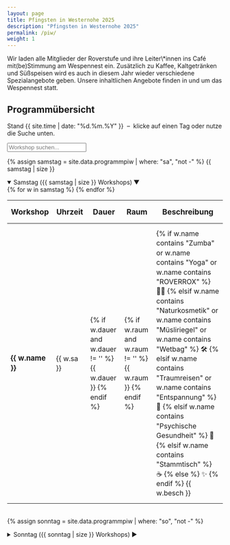 ```yaml
---
layout: page
title: Pfingsten in Westernohe 2025
description: "Pfingsten in Westernohe 2025"
permalink: /piw/
weight: 1
---
```


<div class="alert alert-success mb-5" role="alert">
  <p class="lead mb-0">
    Wir laden alle Mitglieder der Roverstufe und ihre Leiter\*innen ins Café mit(be)Stimmung am Wespennest ein. 
    Zusätzlich zu Kaffee, Kaltgetränken und Süßspeisen wird es auch in diesem Jahr wieder verschiedene Spezialangebote geben. 
    Unsere inhaltlichen Angebote finden in und um das Wespennest statt.
  </p>
</div>

<div class="container my-5">

<h2 class="text-center mb-4">Programm­übersicht</h2>
<p class="lead text-center">
  Stand {{ site.time | date: "%d.%m.%Y" }} &nbsp;–&nbsp;
  klicke auf einen Tag oder nutze die Suche unten.
</p>

<!-- Suchfeld + Reset-Button -->
<div class="my-4 text-center position-relative">
  <input id="workshopSearch" type="text" class="form-control w-50 mx-auto" placeholder="Workshop suchen...">
  <button id="resetSearch" type="button" class="btn-close position-absolute" style="top: 50%; right: 25%; transform: translateY(-50%); display: none;" aria-label="Reset"></button>
</div>

<!-- Samstag -->
{% assign samstag = site.data.programmpiw | where: "sa", "not -" %}
{{ samstag | size }}


<details class="mb-4" open>
  <summary class="h4 fw-bold cursor-pointer py-2 d-flex justify-content-between align-items-center">
    <span>Samstag&nbsp;({{ samstag | size }} Workshops)</span>
    <span class="chevron-icon">▶️</span>
  </summary>

  <div class="table-responsive mt-3">
    <table class="table table-striped table-hover table-borderless">
      <thead>
        <tr>
          <th class="text-wrap">Workshop</th>
          <th class="text-wrap">Uhrzeit</th>
          <th class="text-wrap">Dauer</th>
          <th class="text-wrap">Raum</th>
          <th class="text-wrap">Beschreibung</th>
        </tr>
      </thead>
      <tbody>
      {% for w in samstag %}
        <tr>
          <td><strong>{{ w.name }}</strong></td>
          <td>{{ w.sa }}</td>
          <td>
            {% if w.dauer and w.dauer != '' %}
              <span class="badge bg-primary">{{ w.dauer }}</span>
            {% endif %}
          </td>
          <td>
            {% if w.raum and w.raum != '' %}
              <span class="badge bg-secondary">{{ w.raum }}</span>
            {% endif %}
          </td>
          <td class="text-wrap">
            {% if w.name contains "Zumba" or w.name contains "Yoga" or w.name contains "ROVERROX" %}
              🏃‍♂️
            {% elsif w.name contains "Naturkosmetik" or w.name contains "Müsliriegel" or w.name contains "Wetbag" %}
              🛠️
            {% elsif w.name contains "Traumreisen" or w.name contains "Entspannung" %}
              🌙
            {% elsif w.name contains "Psychische Gesundheit" %}
              🧠
            {% elsif w.name contains "Stammtisch" %}
              ☕
            {% else %}
              ✨
            {% endif %}
            {{ w.besch }}
          </td>
        </tr>
      {% endfor %}
      </tbody>
    </table>
  </div>
</details>

<!-- Sonntag -->
{% assign sonntag = site.data.programmpiw | where: "so", "not -" %}

<details>
  <summary class="h4 fw-bold cursor-pointer py-2 d-flex justify-content-between align-items-center">
    <span>Sonntag&nbsp;({{ sonntag | size }} Workshops)</span>
    <span class="chevron-icon">▶️</span>
  </summary>

  <div class="table-responsive mt-3">
    <table class="table table-striped table-hover table-borderless">
      <thead>
        <tr>
          <th class="text-wrap">Workshop</th>
          <th class="text-wrap">Uhrzeit</th>
          <th class="text-wrap">Dauer</th>
          <th class="text-wrap">Raum</th>
          <th class="text-wrap">Beschreibung</th>
        </tr>
      </thead>
      <tbody>
      {% for w in sonntag %}
        <tr>
          <td><strong>{{ w.name }}</strong></td>
          <td>{{ w.so }}</td>
          <td>
            {% if w.dauer and w.dauer != '' %}
              <span class="badge bg-primary">{{ w.dauer }}</span>
            {% endif %}
          </td>
          <td>
            {% if w.raum and w.raum != '' %}
              <span class="badge bg-secondary">{{ w.raum }}</span>
            {% endif %}
          </td>
          <td class="text-wrap">
            {% if w.name contains "Zumba" or w.name contains "Yoga" or w.name contains "ROVERROX" %}
              🏃‍♂️
            {% elsif w.name contains "Naturkosmetik" or w.name contains "Müsliriegel" or w.name contains "Wetbag" %}
              🛠️
            {% elsif w.name contains "Traumreisen" or w.name contains "Entspannung" %}
              🌙
            {% elsif w.name contains "Psychische Gesundheit" %}
              🧠
            {% elsif w.name contains "Stammtisch" %}
              ☕
            {% else %}
              ✨
            {% endif %}
            {{ w.besch }}
          </td>
        </tr>
      {% endfor %}
      </tbody>
    </table>
  </div>
</details>

</div>

<!-- Stil & Animation -->
<style>
details summary .chevron-icon {
  transition: transform 0.3s ease;
  display: inline-block;
}
details[open] summary .chevron-icon {
  transform: rotate(90deg);
}

.table thead th {
  vertical-align: middle;
  padding-top: 1rem;
  padding-bottom: 1rem;
  font-weight: bold;
  font-size: 1.1rem;
}
.table tbody td {
  padding-top: 0.75rem;
  padding-bottom: 0.75rem;
  line-height: 1.4;
}
.table tbody td:first-child strong {
  font-size: 1.05rem;
}
details {
  margin-bottom: 2rem;
}
@media (max-width: 768px) {
  .table-responsive {
    overflow-x: auto;
  }
}

.highlight {
  background-color: #fff9c4;
  animation: pulse 0.5s ease;
}
@keyframes pulse {
  0% { transform: scale(1); }
  50% { transform: scale(1.02); }
  100% { transform: scale(1); }
}
</style>

<!-- Suche + Reset-Button -->
<script>
document.addEventListener('DOMContentLoaded', function () {
  const input = document.getElementById('workshopSearch');
  const resetButton = document.getElementById('resetSearch');

  input.addEventListener('input', function () {
    const filter = input.value.toLowerCase();
    const rows = document.querySelectorAll('tbody tr');
    resetButton.style.display = filter ? 'block' : 'none';

    rows.forEach(row => {
      const text = row.innerText.toLowerCase();
      if (text.includes(filter) && filter !== '') {
        row.style.display = '';
        row.classList.add('highlight');
      } else if (filter === '') {
        row.style.display = '';
        row.classList.remove('highlight');
      } else {
        row.style.display = 'none';
        row.classList.remove('highlight');
      }
    });
  });

  resetButton.addEventListener('click', function () {
    input.value = '';
    input.dispatchEvent(new Event('input'));
  });
});
</script>
